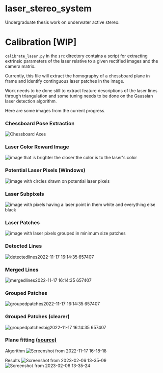 # laser_stereo_system
Undergraduate thesis work on underwater active stereo.

# Calibration [WIP]
`calibrate_laser.py` in the `src` directory contains a script for extracting extrinsic parameters of the laser relative to a given rectified images and the camera matrix.

Currently, this file will extract the homography of a chessboard plane in frame and identify continguous laser patches in the image. 

Work needs to be done still to extract feature descriptions of the laser lines through triangulation and some tuning needs to be done on the Gaussian laser detection algorithm.

Here are some images from the current progress.

### Chessboard Pose Extraction
![Chessboard Axes](https://user-images.githubusercontent.com/55857337/202570815-65b65e35-d150-4a9f-b2eb-be9641a1fff8.png)

### Laser Color Reward Image
![image that is brighter the closer the color is to the laser's color](https://user-images.githubusercontent.com/55857337/202570885-d3198248-4ade-499e-b87d-61a8d5be409f.png)

### Potential Laser Pixels (Windows)
![image with circles drawn on potential laser pixels](https://user-images.githubusercontent.com/55857337/195712355-c1b27558-fcdb-41d2-9682-da058abe5582.png)

### Laser Subpixels
![image with pixels having a laser point in them white and everything else black](https://user-images.githubusercontent.com/55857337/202570931-caa357b4-30ac-4299-95b4-209fd29c1191.png)

### Laser Patches
![image with laser pixels grouped in minimum size patches](https://user-images.githubusercontent.com/55857337/202570976-59595cfa-fffc-4415-a0a8-2b54e5c6c7d0.png)

### Detected Lines
![detectedlines2022-11-17 16:14:35 657407](https://user-images.githubusercontent.com/55857337/202571534-753a1f78-2a56-4ccb-a101-a28925296ea5.png)

### Merged Lines
![mergedlines2022-11-17 16:14:35 657407](https://user-images.githubusercontent.com/55857337/202571557-ef2118d8-c00d-4fb4-9761-91800cabc0b3.png)

### Grouped Patches
![groupedpatches2022-11-17 16:14:35 657407](https://user-images.githubusercontent.com/55857337/202571577-db02b1cd-79d7-4d0f-b989-f43b7f4f378d.png)

### Grouped Patches (clearer)
![groupedpatchesbig2022-11-17 16:14:35 657407](https://user-images.githubusercontent.com/55857337/202571603-1218fb86-bf1f-41b9-afa2-889512a19514.png)

### Plane fitting [(source)](http://srv.uib.es/wp-content/uploads/2019/12/MassotCampos_PhD_v1.2.2_printer.pdf)
Algorithm
![Screenshot from 2022-11-17 16-18-18](https://user-images.githubusercontent.com/55857337/202572178-d41fa7e0-ad43-414c-8f86-a8abeecdd4c1.png)

Results
![Screenshot from 2023-02-06 13-35-09](https://user-images.githubusercontent.com/55857337/217612632-7916ff6b-9325-4143-bc96-0054db7cc7ed.png)
![Screenshot from 2023-02-06 13-35-24](https://user-images.githubusercontent.com/55857337/217612667-1a152402-a907-49a5-999e-eb964ef60e53.png)
